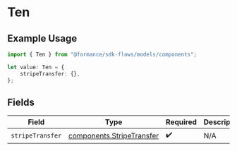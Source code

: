 # Ten

## Example Usage

```typescript
import { Ten } from "@formance/sdk-flows/models/components";

let value: Ten = {
    stripeTransfer: {},
};
```

## Fields

| Field                                                                  | Type                                                                   | Required                                                               | Description                                                            |
| ---------------------------------------------------------------------- | ---------------------------------------------------------------------- | ---------------------------------------------------------------------- | ---------------------------------------------------------------------- |
| `stripeTransfer`                                                       | [components.StripeTransfer](../../models/components/stripetransfer.md) | :heavy_check_mark:                                                     | N/A                                                                    |